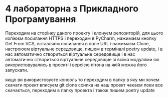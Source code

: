 # 4 лабораторна з Прикладного Програмування 
Переходим на сторінку даного проекту і клонуєм репозиторій, для цього копіюєм посилання HTTPS і переходим в PyCharm, нажимаєм кнопку Get From VCS, вставляєм посилання в поле URL і нажимаєм Clone, настроюєм віртуальне середовище, пишем в терміналі poetry update, і в нас автоматично створиться віртуальне середовище і в нас автоматично створиться віртуальне середовщие зі всіма модулями які використовувались в проекті і версією пітона на якій можна його запускати.

якщо ви використовуєте консоль то переходим в папку в яку ми хочем скачати проект вписуєм git clone ссилка на наш проект
чекаєм поки все скачається, переходим в папку проекта і також пишем poetry update
